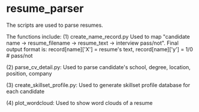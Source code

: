 # resume_parser

The scripts are used to parse resumes. 

The functions include:
(1) create_name_record.py
Used to map "candidate name -> resume_filename -> resume_text -> interview pass/not".
Final output format is: record[name]['X'] = resume's text, record[name]['y'] = 1/0 # pass/not
    
(2) parse_cv_detail.py:
Used to parse candidate's school, degree, location, position, company
    
(3) create_skillset_profile.py:
Used to generate skillset profile database for each candidate
    
(4) plot_wordcloud:
Used to show word clouds of a resume
